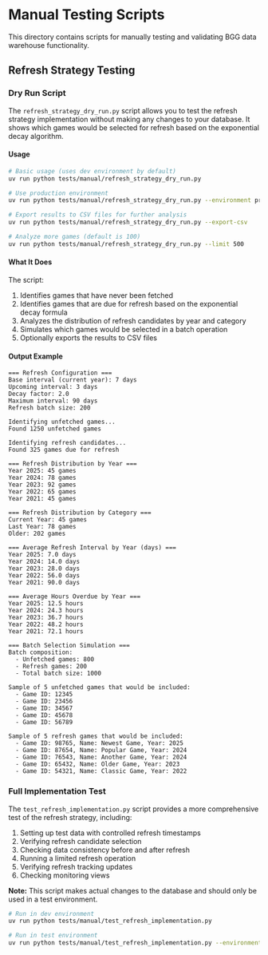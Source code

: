 # Manual Testing Scripts

This directory contains scripts for manually testing and validating BGG data warehouse functionality.

## Refresh Strategy Testing

### Dry Run Script

The `refresh_strategy_dry_run.py` script allows you to test the refresh strategy implementation without making any changes to your database. It shows which games would be selected for refresh based on the exponential decay algorithm.

#### Usage

```bash
# Basic usage (uses dev environment by default)
uv run python tests/manual/refresh_strategy_dry_run.py

# Use production environment
uv run python tests/manual/refresh_strategy_dry_run.py --environment prod

# Export results to CSV files for further analysis
uv run python tests/manual/refresh_strategy_dry_run.py --export-csv

# Analyze more games (default is 100)
uv run python tests/manual/refresh_strategy_dry_run.py --limit 500
```

#### What It Does

The script:

1. Identifies games that have never been fetched
2. Identifies games that are due for refresh based on the exponential decay formula
3. Analyzes the distribution of refresh candidates by year and category
4. Simulates which games would be selected in a batch operation
5. Optionally exports the results to CSV files

#### Output Example

```
=== Refresh Configuration ===
Base interval (current year): 7 days
Upcoming interval: 3 days
Decay factor: 2.0
Maximum interval: 90 days
Refresh batch size: 200

Identifying unfetched games...
Found 1250 unfetched games

Identifying refresh candidates...
Found 325 games due for refresh

=== Refresh Distribution by Year ===
Year 2025: 45 games
Year 2024: 78 games
Year 2023: 92 games
Year 2022: 65 games
Year 2021: 45 games

=== Refresh Distribution by Category ===
Current Year: 45 games
Last Year: 78 games
Older: 202 games

=== Average Refresh Interval by Year (days) ===
Year 2025: 7.0 days
Year 2024: 14.0 days
Year 2023: 28.0 days
Year 2022: 56.0 days
Year 2021: 90.0 days

=== Average Hours Overdue by Year ===
Year 2025: 12.5 hours
Year 2024: 24.3 hours
Year 2023: 36.7 hours
Year 2022: 48.2 hours
Year 2021: 72.1 hours

=== Batch Selection Simulation ===
Batch composition:
  - Unfetched games: 800
  - Refresh games: 200
  - Total batch size: 1000

Sample of 5 unfetched games that would be included:
  - Game ID: 12345
  - Game ID: 23456
  - Game ID: 34567
  - Game ID: 45678
  - Game ID: 56789

Sample of 5 refresh games that would be included:
  - Game ID: 98765, Name: Newest Game, Year: 2025
  - Game ID: 87654, Name: Popular Game, Year: 2024
  - Game ID: 76543, Name: Another Game, Year: 2024
  - Game ID: 65432, Name: Older Game, Year: 2023
  - Game ID: 54321, Name: Classic Game, Year: 2022
```

### Full Implementation Test

The `test_refresh_implementation.py` script provides a more comprehensive test of the refresh strategy, including:

1. Setting up test data with controlled refresh timestamps
2. Verifying refresh candidate selection
3. Checking data consistency before and after refresh
4. Running a limited refresh operation
5. Verifying refresh tracking updates
6. Checking monitoring views

**Note:** This script makes actual changes to the database and should only be used in a test environment.

```bash
# Run in dev environment
uv run python tests/manual/test_refresh_implementation.py

# Run in test environment
uv run python tests/manual/test_refresh_implementation.py --environment test
